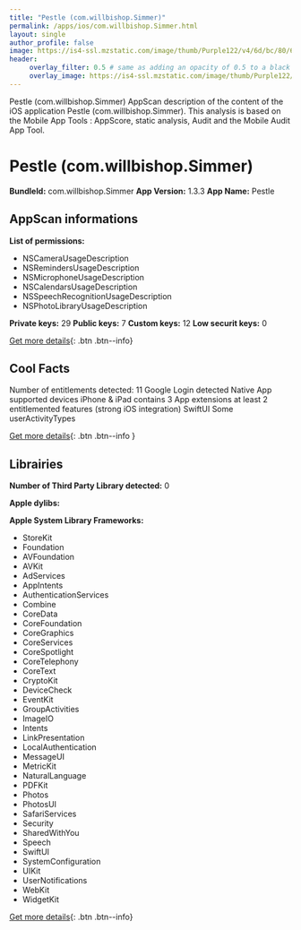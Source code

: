 ```yaml
---
title: "Pestle (com.willbishop.Simmer)"
permalink: /apps/ios/com.willbishop.Simmer.html
layout: single
author_profile: false
image: https://is4-ssl.mzstatic.com/image/thumb/Purple122/v4/6d/bc/80/6dbc802c-a197-36af-c621-f7a4d8e64cce/AppIcon-0-1x_U007emarketing-0-0-0-10-0-0-sRGB-85-220.png/512x512bb.jpg
header: 
     overlay_filter: 0.5 # same as adding an opacity of 0.5 to a black background
     overlay_image: https://is4-ssl.mzstatic.com/image/thumb/Purple122/v4/6d/bc/80/6dbc802c-a197-36af-c621-f7a4d8e64cce/AppIcon-0-1x_U007emarketing-0-0-0-10-0-0-sRGB-85-220.png/512x512bb.jpg
---
```

Pestle (com.willbishop.Simmer) AppScan description of the content of the iOS application Pestle (com.willbishop.Simmer). This analysis is based on the Mobile App Tools : AppScore, static analysis, Audit and the Mobile Audit App Tool.

# Pestle (com.willbishop.Simmer)

**BundleId:** com.willbishop.Simmer
**App Version:** 1.3.3
**App Name:** Pestle


## AppScan informations 

**List of permissions:** 
- NSCameraUsageDescription
- NSRemindersUsageDescription
- NSMicrophoneUsageDescription
- NSCalendarsUsageDescription
- NSSpeechRecognitionUsageDescription
- NSPhotoLibraryUsageDescription
  
  
**Private keys:** 29
**Public keys:** 7
**Custom keys:** 12
**Low securit keys:** 0
  
[Get more details](/pricing.html){: .btn .btn--info}

## Cool Facts

Number of entitlements detected: 11
Google Login detected
Native App
supported devices iPhone & iPad
contains 3 App extensions
at least 2 entitlemented features (strong iOS integration)
SwiftUI
Some userActivityTypes
  
[Get more details](/pricing.html){: .btn .btn--info }

## Librairies 
**Number of Third Party Library detected:** 0


**Apple dylibs:**


**Apple System Library Frameworks:**
- StoreKit
- Foundation
- AVFoundation
- AVKit
- AdServices
- AppIntents
- AuthenticationServices
- Combine
- CoreData
- CoreFoundation
- CoreGraphics
- CoreServices
- CoreSpotlight
- CoreTelephony
- CoreText
- CryptoKit
- DeviceCheck
- EventKit
- GroupActivities
- ImageIO
- Intents
- LinkPresentation
- LocalAuthentication
- MessageUI
- MetricKit
- NaturalLanguage
- PDFKit
- Photos
- PhotosUI
- SafariServices
- Security
- SharedWithYou
- Speech
- SwiftUI
- SystemConfiguration
- UIKit
- UserNotifications
- WebKit
- WidgetKit


  
[Get more details](/pricing.html){: .btn .btn--info}

